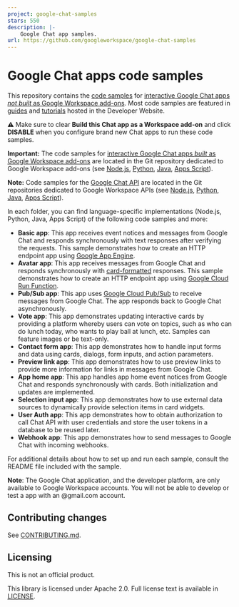 ```yaml
---
project: google-chat-samples
stars: 550
description: |-
    Google Chat app samples.
url: https://github.com/googleworkspace/google-chat-samples
---
```


# Google Chat apps code samples

This repository contains the [code samples](https://developers.google.com/workspace/chat/samples) for
[interactive Google Chat apps *not built* as Google Workspace add-ons](https://developers.google.com/workspace/chat). Most code samples are featured in
[guides](https://developers.google.com/workspace/chat/overview) and
[tutorials](https://developers.google.com/workspace/chat/samples) hosted in the
Developer Website.

⚠️ Make sure to clear **Build this Chat app as a Workspace add-on** and click **DISABLE** when you configure brand new Chat apps to run these code samples.

**Important:** The code samples for
[interactive Google Chat apps *built* as Google Workspace add-ons](https://developers.google.com/workspace/add-ons/chat) are located in the Git repository dedicated to Google Workspace add-ons (see
[Node.js](https://github.com/googleworkspace/add-ons-samples/tree/main/node),
[Python](https://github.com/googleworkspace/add-ons-samples/tree/main/python),
[Java](https://github.com/googleworkspace/add-ons-samples/tree/main/java),
[Apps Script](https://github.com/googleworkspace/add-ons-samples/tree/main/apps-script)).

**Note:** Code samples for the
[Google Chat API](https://developers.google.com/workspace/chat/api-overview)
are located in the Git repositories dedicated to Google Workspace APIs (see
[Node.js](https://github.com/googleworkspace/node-samples/tree/main/chat),
[Python](https://github.com/googleworkspace/python-samples/tree/main/chat),
[Java](https://github.com/googleworkspace/java-samples/tree/main/chat),
[Apps Script](https://github.com/googleworkspace/apps-script-samples/tree/main/chat)).

In each folder, you can find language-specific implementations (Node.js,
Python, Java, Apps Script) of the following code samples and more:

  - **Basic app**: This app receives event notices and messages from Google
    Chat and responds synchronously with text responses after verifying the
    requests. This sample demonstrates how to create an HTTP endpoint app using
    [Google App Engine](https://cloud.google.com/appengine/).
  - **Avatar app**: This app receives messages from Google Chat and responds
    synchronously with
    [card-formatted](https://developers.google.com/chat/concepts)
    responses. This sample demonstrates how to create an HTTP endpoint app
    using [Google Cloud Run Function](https://cloud.google.com/functions/).
  - **Pub/Sub app**: This app uses
    [Google Cloud Pub/Sub](https://cloud.google.com/pubsub/) to receive messages
    from Google Chat. The app responds back to Google Chat asynchronously.
  - **Vote app**: This app demonstrates updating interactive cards by providing
    a platform whereby users can vote on topics, such as who can do lunch today,
    who wants to play ball at lunch, etc. Samples can feature images or be
    text-only.
  - **Contact form app**: This app demonstrates how to handle input forms and
    data using cards, dialogs, form inputs, and action parameters.
  - **Preview link app**: This app demonstrates how to use preview links to
    provide more information for links in messages from Google Chat.
  - **App home app**: This app handles app home event notices from Google Chat
    and responds synchronously with cards. Both initialization and updates are
    implemented.
  - **Selection input app**: This app demonstrates how to use external data
    sources to dynamically provide selection items in card widgets.
  - **User Auth app**: This app demonstrates how to obtain authorization to call
    Chat API with user credentials and store the user tokens in a database to be
    reused later.
  - **Webhook app**: This app demonstrates how to send messages to Google Chat
    with incoming webhooks.

For additional details about how to set up and run each sample, consult the
README file included with the sample.

**Note**: The Google Chat application, and the developer platform, are only
available to Google Workspace accounts. You will not be able to develop or test a app
with an @gmail.com account.

## Contributing changes

See [CONTRIBUTING.md](CONTRIBUTING.md).

## Licensing

This is not an official product.

This library is licensed under Apache 2.0. Full license text is available in
[LICENSE](LICENSE).

